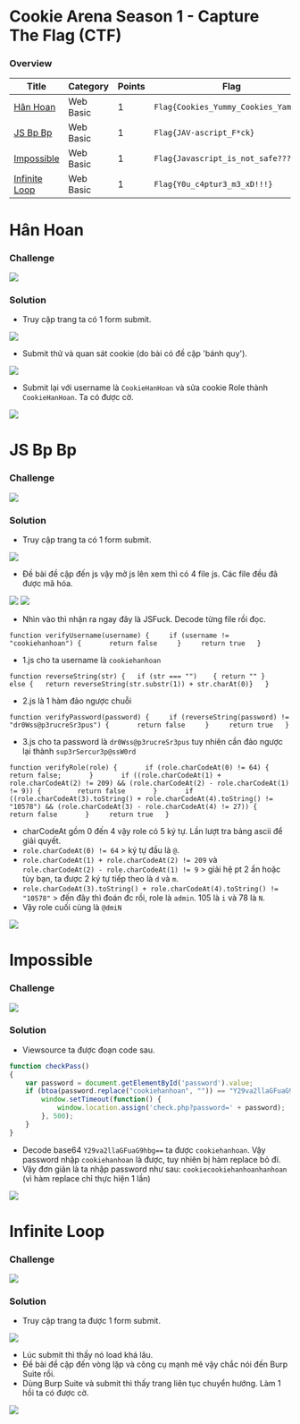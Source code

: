 # Cookie Arena Season 1 - Capture The Flag (CTF)

### Overview
 | Title | Category | Points | Flag
 | ------ | ------ | ------ | ------ |
 | [Hân Hoan](#Hân-Hoan) | Web Basic | 1 | `Flag{Cookies_Yummy_Cookies_Yammy!}` |
 | [JS Bp Bp](#JS-Bp-Bp) | Web Basic | 1 | `Flag{JAV-ascript_F*ck}` |
 | [Impossible](#Impossible) | Web Basic | 1 | `Flag{Javascript_is_not_safe???}` |
 | [Infinite Loop](#Infinite-Loop) | Web Basic | 1 | `Flag{Y0u_c4ptur3_m3_xD!!!}` |
 
# Hân Hoan
 
### Challenge
 
<img src=temp/1.png>
 
### Solution

* Truy cập trang ta có 1 form submit.

<img src=temp/2.png>

* Submit thử và quan sát cookie (do bài có đề cập 'bánh quy').

<img src=temp/3.png>

* Submit lại với username là `CookieHanHoan` và sửa cookie Role thành `CookieHanHoan`. Ta có được cờ.

<img src=temp/4.png>

# JS Bp Bp
 
### Challenge
 
<img src=temp/5.png>
 
### Solution

* Truy cập trang ta có 1 form submit.

<img src=temp/6.png>

* Đề bài đề cập đến js vậy mở js lên xem thì có 4 file js. Các file đều đã được mã hóa.

<img src=temp/7.png>

<img src=temp/8.png>

* Nhìn vào thì nhận ra ngay đây là JSFuck. Decode từng file rồi đọc.

```
function verifyUsername(username) {     if (username != "cookiehanhoan") {       return false     }     return true   }
```

* 1.js cho ta username là `cookiehanhoan`

```
function reverseString(str) {   if (str === "")    { return "" }   else {   return reverseString(str.substr(1)) + str.charAt(0)}   }
```

* 2.js là 1 hàm đảo ngược chuỗi

```
function verifyPassword(password) {     if (reverseString(password) != "dr0Wss@p3rucreSr3pus") {       return false     }     return true   }
```

* 3.js cho ta password là `dr0Wss@p3rucreSr3pus` tuy nhiên cần đảo ngược lại thành `sup3rSercur3p@ssW0rd`

```
function verifyRole(role) {       if (role.charCodeAt(0) != 64) {         return false;       }       if ((role.charCodeAt(1) + role.charCodeAt(2) != 209) && (role.charCodeAt(2) - role.charCodeAt(1) != 9)) {         return false       }       if ((role.charCodeAt(3).toString() + role.charCodeAt(4).toString() != "10578") && (role.charCodeAt(3) - role.charCodeAt(4) != 27)) {         return false       }     return true   }
```

* charCodeAt gồm 0 đến 4 vậy role có 5 ký tự. Lần lượt tra bảng ascii để giải quyết.
* `role.charCodeAt(0) != 64` > ký tự đầu là `@`.
* `role.charCodeAt(1) + role.charCodeAt(2) != 209` và `role.charCodeAt(2) - role.charCodeAt(1) != 9` > giải hệ pt 2 ẩn hoặc tùy bạn, ta được 2 ký tự tiếp theo là `d` và `m`.
* `role.charCodeAt(3).toString() + role.charCodeAt(4).toString() != "10578"` > đến đây thì đoán đc rồi, role là `admin`. 105 là `i` và 78 là `N`.
* Vậy role cuối cùng là `@dmiN`

<img src=temp/9.png>

# Impossible
 
### Challenge
 
<img src=temp/a.png>
 
### Solution

* Viewsource ta được đoạn code sau.

```js
function checkPass()
{
	var password = document.getElementById('password').value;
	if (btoa(password.replace("cookiehanhoan", "")) == "Y29va2llaGFuaG9hbg==") {
		window.setTimeout(function() {
			window.location.assign('check.php?password=' + password);
		}, 500);
	}
}
```

* Decode base64 `Y29va2llaGFuaG9hbg==` ta được `cookiehanhoan`. Vậy password nhập `cookiehanhoan` là được, tuy nhiên bị hàm replace bỏ đi.
* Vậy đơn giản là ta nhập password như sau: `cookiecookiehanhoanhanhoan` (vì hàm replace chỉ thực hiện 1 lần)

<img src=temp/b.png>

# Infinite Loop
 
### Challenge
 
<img src=temp/c.png>
 
### Solution

* Truy cập trang ta được 1 form submit.

<img src=temp/d.png>

* Lúc submit thì thấy nó load khá lâu.
* Đề bài đề cập đến vòng lặp và công cụ mạnh mẽ vậy chắc nói đến Burp Suite rồi.
* Dùng Burp Suite và submit thì thấy trang liên tục chuyển hướng. Làm 1 hồi ta có được cờ.

<img src=temp/e.png>
